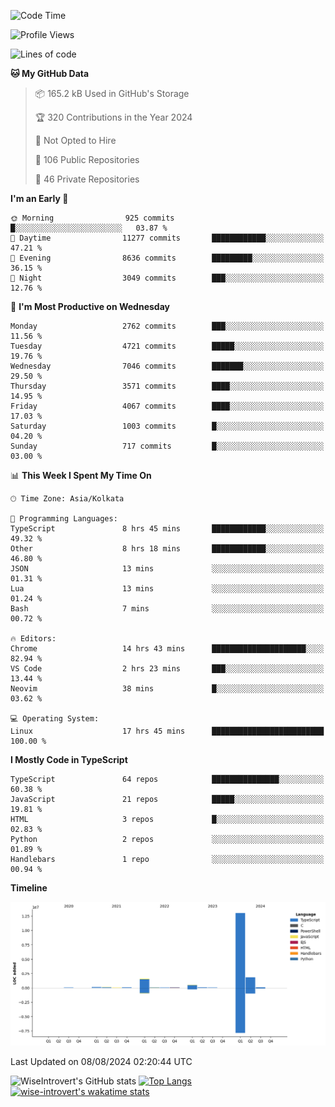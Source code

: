 <!--START_SECTION:waka-->
![Code Time](http://img.shields.io/badge/Code%20Time-1%2C502%20hrs%2024%20mins-blue)

![Profile Views](http://img.shields.io/badge/Profile%20Views-14-blue)

![Lines of code](https://img.shields.io/badge/From%20Hello%20World%20I%27ve%20Written-17.7%20million%20lines%20of%20code-blue)

**🐱 My GitHub Data** 

> 📦 165.2 kB Used in GitHub's Storage 
 > 
> 🏆 320 Contributions in the Year 2024
 > 
> 🚫 Not Opted to Hire
 > 
> 📜 106 Public Repositories 
 > 
> 🔑 46 Private Repositories 
 > 
**I'm an Early 🐤** 

```text
🌞 Morning                925 commits         █░░░░░░░░░░░░░░░░░░░░░░░░   03.87 % 
🌆 Daytime                11277 commits       ████████████░░░░░░░░░░░░░   47.21 % 
🌃 Evening                8636 commits        █████████░░░░░░░░░░░░░░░░   36.15 % 
🌙 Night                  3049 commits        ███░░░░░░░░░░░░░░░░░░░░░░   12.76 % 
```
📅 **I'm Most Productive on Wednesday** 

```text
Monday                   2762 commits        ███░░░░░░░░░░░░░░░░░░░░░░   11.56 % 
Tuesday                  4721 commits        █████░░░░░░░░░░░░░░░░░░░░   19.76 % 
Wednesday                7046 commits        ███████░░░░░░░░░░░░░░░░░░   29.50 % 
Thursday                 3571 commits        ████░░░░░░░░░░░░░░░░░░░░░   14.95 % 
Friday                   4067 commits        ████░░░░░░░░░░░░░░░░░░░░░   17.03 % 
Saturday                 1003 commits        █░░░░░░░░░░░░░░░░░░░░░░░░   04.20 % 
Sunday                   717 commits         █░░░░░░░░░░░░░░░░░░░░░░░░   03.00 % 
```


📊 **This Week I Spent My Time On** 

```text
🕑︎ Time Zone: Asia/Kolkata

💬 Programming Languages: 
TypeScript               8 hrs 45 mins       ████████████░░░░░░░░░░░░░   49.32 % 
Other                    8 hrs 18 mins       ████████████░░░░░░░░░░░░░   46.80 % 
JSON                     13 mins             ░░░░░░░░░░░░░░░░░░░░░░░░░   01.31 % 
Lua                      13 mins             ░░░░░░░░░░░░░░░░░░░░░░░░░   01.24 % 
Bash                     7 mins              ░░░░░░░░░░░░░░░░░░░░░░░░░   00.72 % 

🔥 Editors: 
Chrome                   14 hrs 43 mins      █████████████████████░░░░   82.94 % 
VS Code                  2 hrs 23 mins       ███░░░░░░░░░░░░░░░░░░░░░░   13.44 % 
Neovim                   38 mins             █░░░░░░░░░░░░░░░░░░░░░░░░   03.62 % 

💻 Operating System: 
Linux                    17 hrs 45 mins      █████████████████████████   100.00 % 
```

**I Mostly Code in TypeScript** 

```text
TypeScript               64 repos            ███████████████░░░░░░░░░░   60.38 % 
JavaScript               21 repos            █████░░░░░░░░░░░░░░░░░░░░   19.81 % 
HTML                     3 repos             █░░░░░░░░░░░░░░░░░░░░░░░░   02.83 % 
Python                   2 repos             ░░░░░░░░░░░░░░░░░░░░░░░░░   01.89 % 
Handlebars               1 repo              ░░░░░░░░░░░░░░░░░░░░░░░░░   00.94 % 
```



**Timeline**

![Lines of Code chart](https://raw.githubusercontent.com/wise-introvert/wise-introvert/master/assets/bar_graph.png)


 Last Updated on 08/08/2024 02:20:44 UTC
<!--END_SECTION:waka-->

![WiseIntrovert's GitHub stats](https://github-readme-stats.vercel.app/api?username=wise-introvert&count_private=true&show_icons=true)
[![Top Langs](https://github-readme-stats.vercel.app/api/top-langs/?username=wise-introvert&langs_count=10)](https://github.com/anuraghazra/github-readme-stats)
[![wise-introvert's wakatime stats](https://github-readme-stats.vercel.app/api/wakatime?username=wiseintrovert)](https://github.com/anuraghazra/github-readme-stats)

